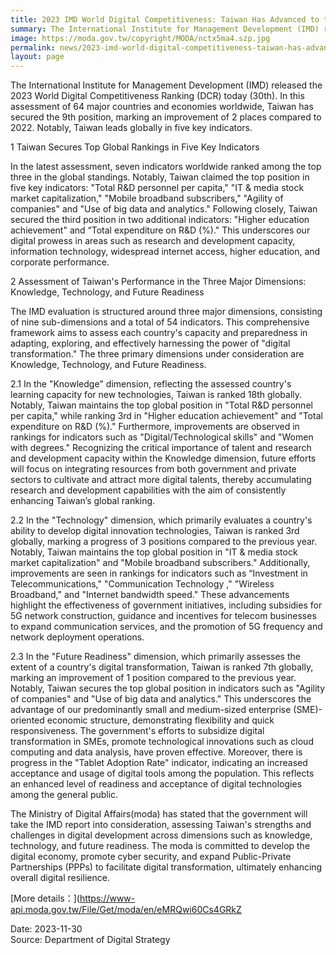 ```yaml
---
title: 2023 IMD World Digital Competitiveness: Taiwan Has Advanced to the 9th Position Globally, With the Leading Position in Five Key Indicators Worldwide.
summary: The International Institute for Management Development (IMD) released the 2023 World Digital Competitiveness Ranking (DCR) today (30th).
image: https://moda.gov.tw/copyright/MODA/nctx5ma4.szp.jpg
permalink: news/2023-imd-world-digital-competitiveness-taiwan-has-advanced-to the-9-position-globally-with-the-leading-position-in-five-key-indicators-worldwide/
layout: page
---
```

The International Institute for Management Development (IMD) released the 2023 World Digital Competitiveness Ranking (DCR) today (30th). In this assessment of 64 major countries and economies worldwide, Taiwan has secured the 9th position, marking an improvement of 2 places compared to 2022. Notably, Taiwan leads globally in five key indicators.

1    Taiwan Secures Top Global Rankings in Five Key Indicators

In the latest assessment, seven indicators worldwide ranked among the top three in the global standings. Notably, Taiwan claimed the top position in five key indicators: "Total R&D personnel per capita," "IT & media stock market capitalization," "Mobile broadband subscribers," "Agility of companies" and "Use of big data and analytics." Following closely, Taiwan secured the third position in two additional indicators: "Higher education achievement" and “Total expenditure on R&D (%)." This underscores our digital prowess in areas such as research and development capacity, information technology, widespread internet access, higher education, and corporate performance.

2    Assessment of Taiwan's Performance in the Three Major Dimensions: Knowledge, Technology, and Future Readiness

The IMD evaluation is structured around three major dimensions, consisting of nine sub-dimensions and a total of 54 indicators. This comprehensive framework aims to assess each country's capacity and preparedness in adapting, exploring, and effectively harnessing the power of "digital transformation." The three primary dimensions under consideration are Knowledge, Technology, and Future Readiness.

2.1    In the "Knowledge" dimension, reflecting the assessed country's learning capacity for new technologies, Taiwan is ranked 18th globally. Notably, Taiwan maintains the top global position in "Total R&D personnel per capita," while ranking 3rd in "Higher education achievement" and "Total expenditure on R&D (%)." Furthermore, improvements are observed in rankings for indicators such as "Digital/Technological skills" and "Women with degrees." Recognizing the critical importance of talent and research and development capacity within the Knowledge dimension, future efforts will focus on integrating resources from both government and private sectors to cultivate and attract more digital talents, thereby accumulating research and development capabilities with the aim of consistently enhancing Taiwan’s global ranking.

2.2    In the "Technology" dimension, which primarily evaluates a country's ability to develop digital innovation technologies, Taiwan is ranked 3rd globally, marking a progress of 3 positions compared to the previous year. Notably, Taiwan maintains the top global position in "IT & media stock market capitalization" and "Mobile broadband subscribers." Additionally, improvements are seen in rankings for indicators such as “Investment in Telecommunications," "Communication Technology ," "Wireless Broadband," and "Internet bandwidth speed." These advancements highlight the effectiveness of government initiatives, including subsidies for 5G network construction, guidance and incentives for telecom businesses to expand communication services, and the promotion of 5G frequency and network deployment operations.

2.3    In the "Future Readiness" dimension, which primarily assesses the extent of a country's digital transformation, Taiwan is ranked 7th globally, marking an improvement of 1 position compared to the previous year. Notably, Taiwan secures the top global position in indicators such as "Agility of companies" and "Use of big data and analytics." This underscores the advantage of our predominantly small and medium-sized enterprise (SME)-oriented economic structure, demonstrating flexibility and quick responsiveness. The government's efforts to subsidize digital transformation in SMEs, promote technological innovations such as cloud computing and data analysis, have proven effective. Moreover, there is progress in the "Tablet Adoption Rate" indicator, indicating an increased acceptance and usage of digital tools among the population. This reflects an enhanced level of readiness and acceptance of digital technologies among the general public.

The Ministry of Digital Affairs(moda) has stated that the government will take the IMD report into consideration, assessing Taiwan's strengths and challenges in digital development across dimensions such as knowledge, technology, and future readiness. The moda is committed to develop the digital economy, promote cyber security, and expand Public-Private Partnerships (PPPs) to facilitate digital transformation, ultimately enhancing overall digital resilience.

[More details：](https://www-api.moda.gov.tw/File/Get/moda/en/eMRQwi60Cs4GRkZ


Date: 2023-11-30
<br/>
Source: Department of Digital Strategy
